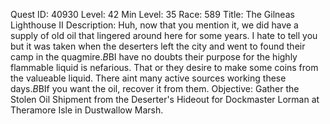 Quest ID: 40930
Level: 42
Min Level: 35
Race: 589
Title: The Gilneas Lighthouse II
Description: Huh, now that you mention it, we did have a supply of old oil that lingered around here for some years. I hate to tell you but it was taken when the deserters left the city and went to found their camp in the quagmire.$B$BI have no doubts their purpose for the highly flammable liquid is nefarious. That or they desire to make some coins from the valueable liquid. There aint many active sources working these days.$B$BIf you want the oil, recover it from them.
Objective: Gather the Stolen Oil Shipment from the Deserter's Hideout for Dockmaster Lorman at Theramore Isle in Dustwallow Marsh.
